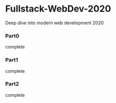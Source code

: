 # Fullstack-WebDev-2020
Deep dive into modern web development 2020

### Part0
complete

### Part1
complete

### Part2
complete
